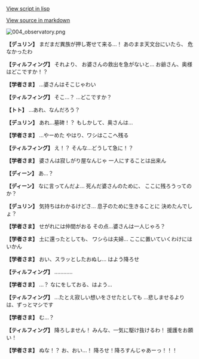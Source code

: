 [View script in lisp](../scripts/1450102.txt)

[View source in markdown](1450102.md)

![004_observatory.png](../images/backgrounds/004_observatory.png)

**【デュリン】**
まだまだ異族が押し寄せて来る…！
あのまま天文台にいたら、
危なかったわ

**【ティルフィング】**
それより、
お婆さんの救出を急がないと…
お爺さん、奥様はどこですか！？

**【学者さま】**
…婆さんはそこじゃわい

**【ティルフィング】**
そこ…？
…どこですか？

**【トト】**
…あれ、なんだろう？

**【デュリン】**
あれ…墓碑！？
もしかして、奥さんは…

**【学者さま】**
…やーめた
やはり、ワシはここへ残る

**【ティルフィング】**
え！？
そんな…どうして急に！？

**【学者さま】**
婆さんは寂しがり屋なんじゃ
一人にすることは出来ん

**【ディーン】**
あ…？

**【ディーン】**
なに言ってんだよ…
死んだ婆さんのために、
ここに残ろうってのか？

**【デュリン】**
気持ちはわかるけどさ…
息子のために生きることに
決めたんでしょ？

**【学者さま】**
せがれには仲間がおる
その点…婆さんは一人じゃろ？

**【学者さま】**
土に還ったとしても、
ワシらは夫婦…
ここに置いていくわけにはいかん

**【学者さま】**
おい、スラッとしたおぬし…
はよう降ろせ

**【ティルフィング】**
…………

**【学者さま】**
…？
なにをしておる、はよう…

**【ティルフィング】**
…たとえ寂しい想いをさせたとしても
…悲しませるよりは、ずっとマシです

**【学者さま】**
む…？

**【ティルフィング】**
降ろしません！
みんな、一気に駆け抜けるわ！
援護をお願い！

**【学者さま】**
ぬな！？
お、おい…！
降ろせ！降ろすんじゃあーっ！！！
